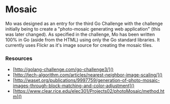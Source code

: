 # Mosaic

Mo was designed as an entry for the third Go Challenge with the challenge initially being to create a "photo-mosaic generating web application" (this was later changed). As specified in the challenge, Mo has been written 100% in Go (aside from the HTML) using only the Go standard libraries. It currently uses Flickr as it's image source for creating the mosaic tiles.

### Resources
* [http://golang-challenge.com/go-challenge3/]() 
* [http://tech-algorithm.com/articles/nearest-neighbor-image-scaling/]()
* [http://waset.org/publications/9997759/generation-of-photo-mosaic-images-through-block-matching-and-color-adjustment]()
* [https://www.clear.rice.edu/elec301/Projects02/photoMosaic/method.htm]()
